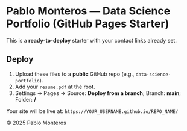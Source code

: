# Pablo Monteros — Data Science Portfolio (GitHub Pages Starter)

This is a **ready-to-deploy** starter with your contact links already set.

## Deploy
1. Upload these files to a **public** GitHub repo (e.g., `data-science-portfolio`).
2. Add your `resume.pdf` at the root.
3. Settings → Pages → Source: **Deploy from a branch**; Branch: **main**; Folder: **/**

Your site will be live at: `https://YOUR_USERNAME.github.io/REPO_NAME/`

© 2025 Pablo Monteros

